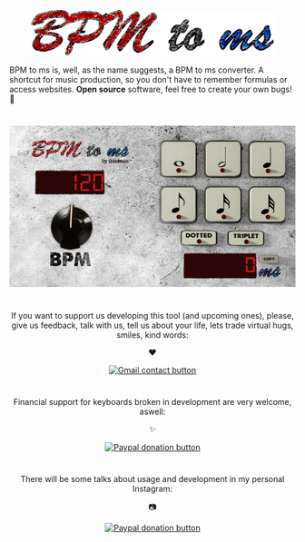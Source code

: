 
  <p align="center">
  <img alt="BPM to ms logo" height="80" src="https://github.com/nguilherme010/BPMtoms/blob/main/Artwork/BPM%20to%20ms%20NO%20BG%20LOGO.png">
  </p>
  

   <p align="center"> 


  BPM to ms is, well, as the name suggests, a BPM to ms converter. A shortcut for music production, so you don't have to remember formulas or access websites. **Open source** software, feel free to create your own bugs! 🐞

  
  </p>


  
#
   <p align="center">
     <img alt="BPM to ms app preview" src="https://github.com/nguilherme010/BPMtoms/blob/main/Artwork/BPMtoms%20print.jpg">
   </p>
   
   
  #

   <p align="center">If you want to support us developing this tool (and upcoming ones), please, give us feedback, talk with us, tell us about your life, lets trade virtual hugs, smiles, kind words:
  </p>
   <p align="center">
  ❤️
  </p>
      <div align="center">
      <a href="https://mail.google.com/mail/?extsrc=mailto&url=mailto%3A%3Fto%3Dnguilherme010%40gmail.com%26subject%3DHi%2520There%26">
        <img alt="Gmail contact button" src="https://img.shields.io/badge/Contact-Gmail-red">
      </a>
  </div>


#
   <p align="center">
  Financial support for keyboards broken in development are very welcome, aswell:
  </p>
     <p align="center">
  ✨
  </p>
   <div align="center">
      <a href="https://www.paypal.com/donate?business=nguilherme010%40gmail.com&currency_code=USD">
        <img alt="Paypal donation button" src="https://img.shields.io/badge/Donate-PayPal-green.svg">
      </a>
  </div>
  
  
  #
  <p align="center">There will be some talks about usage and development in my personal Instagram:</p>
  <p align="center">
  📷
  </p>
  <div align="center">
      <a href="https://www.instagram.com/selffearfulmind/">
        <img alt="Paypal donation button" src="https://img.shields.io/badge/-Instagram-orange">
      </a>
  </div>
